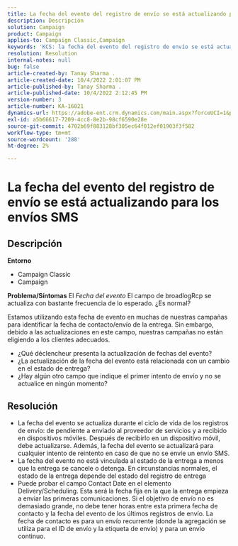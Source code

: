 ```yaml
---
title: La fecha del evento del registro de envío se está actualizando para los envíos SMS
description: Descripción
solution: Campaign
product: Campaign
applies-to: Campaign Classic,Campaign
keywords: 'KCS: la fecha del evento del registro de envío se está actualizando para los envíos SMS.'
resolution: Resolution
internal-notes: null
bug: false
article-created-by: Tanay Sharma .
article-created-date: 10/4/2022 2:01:07 PM
article-published-by: Tanay Sharma .
article-published-date: 10/4/2022 2:12:45 PM
version-number: 3
article-number: KA-16021
dynamics-url: https://adobe-ent.crm.dynamics.com/main.aspx?forceUCI=1&pagetype=entityrecord&etn=knowledgearticle&id=35c58ef9-ec43-ed11-bba2-0022480868ff
exl-id: a5b66617-7209-4cc8-8e2b-98cf6590e28e
source-git-commit: 4702b69f883128bf305ec64f012ef01903f3f582
workflow-type: tm+mt
source-wordcount: '288'
ht-degree: 2%

---
```


# La fecha del evento del registro de envío se está actualizando para los envíos SMS

## Descripción

<b>Entorno</b>
- Campaign Classic
- Campaign

<b>Problema/Síntomas</b>
El *Fecha del evento* El campo de broadlogRcp se actualiza con bastante frecuencia de lo esperado. ¿Es normal?

Estamos utilizando esta fecha de evento en muchas de nuestras campañas para identificar la fecha de contacto/envío de la entrega. Sin embargo, debido a las actualizaciones en este campo, nuestras campañas no están eligiendo a los clientes adecuados.

- ¿Qué déclencheur presenta la actualización de fechas del evento?
- ¿La actualización de la fecha del evento está relacionada con un cambio en el estado de entrega?
- ¿Hay algún otro campo que indique el primer intento de envío y no se actualice en ningún momento?





## Resolución


- La fecha del evento se actualiza durante el ciclo de vida de los registros de envío: de pendiente a enviado al proveedor de servicios y a recibido en dispositivos móviles. Después de recibirlo en un dispositivo móvil, debe actualizarse. Además, la fecha del evento se actualizará para cualquier intento de reintento en caso de que no se envíe un envío SMS.
- La fecha del evento no está vinculada al estado de la entrega a menos que la entrega se cancele o detenga. En circunstancias normales, el estado de la entrega depende del estado del registro de entrega
- Puede probar el campo Contact Date en el elemento Delivery/Scheduling. Esta será la fecha fija en la que la entrega empieza a enviar las primeras comunicaciones. Si el objetivo de envío no es demasiado grande, no debe tener horas entre esta primera fecha de contacto y la fecha del evento de los últimos registros de envío. La fecha de contacto es para un envío recurrente (donde la agregación se utiliza para el ID de envío y la etiqueta de envío) y para un envío continuo.
